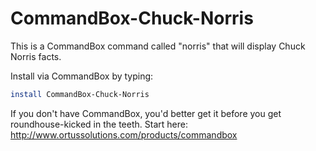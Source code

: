 CommandBox-Chuck-Norris
=======================

This is a CommandBox command called "norris" that will display Chuck Norris facts.

Install via CommandBox by typing:
``` bash
install CommandBox-Chuck-Norris
```

If you don't have CommandBox, you'd better get it before you get roundhouse-kicked in the teeth.  Start here:
http://www.ortussolutions.com/products/commandbox
